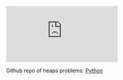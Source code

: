 <iframe src="https://www.youtube.com/embed/pLIajuc31qk?list=PL3edoBgC7ScWhy0mlNvLPssa_sDGnyUcb" title="Heaps, heapsort, and priority queues - Inside code" frameborder="0" allow="accelerometer; autoplay; clipboard-write; encrypted-media; gyroscope; picture-in-picture" allowfullscreen></iframe>

Github repo of heaps problems: [Python](https://github.com/ajaygunalan/DSApython/tree/master/heaps)
